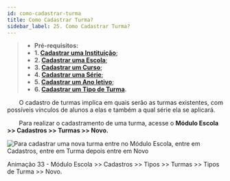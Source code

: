 ```yaml
---
id: como-cadastrar-turma
title: Como Cadastrar Turma?
sidebar_label: 25. Como Cadastrar Turma?
---
```


>* **Pré-requisitos:**
>* **1. [Cadastrar uma Instituição]();**
>* **2. [Cadastrar uma Escola]();**
>* **3. [Cadastrar um Curso]();**
>* **4. [Cadastrar uma Série]();**
>* **5. [Cadastrar um Ano letivo]();**
>* **6. [Cadastrar um Tipo de Turma]().**

&nbsp;&nbsp;&nbsp;&nbsp;&nbsp;&nbsp;&nbsp;O cadastro de turmas implica em quais serão as turmas existentes, com possíveis vínculos de alunos a elas e também a qual série ela se aplicará.

&nbsp;&nbsp;&nbsp;&nbsp;&nbsp;&nbsp;&nbsp;Para realizar o cadastramento de uma turma, acesse o **Módulo Escola >> Cadastros >> Turmas >> Novo.**

![Para cadastrar uma nova turma entre no Módulo Escola, entre em Cadastros, entre em Turma depois entre em Novo](../img/treinamento-gif/cadastrar_nova_turma.gif)

<p class="centerText">Animação 33 - Módulo Escola >> Cadastros >> Tipos >> Turmas >> Tipos de Turma >> Novo.</p>